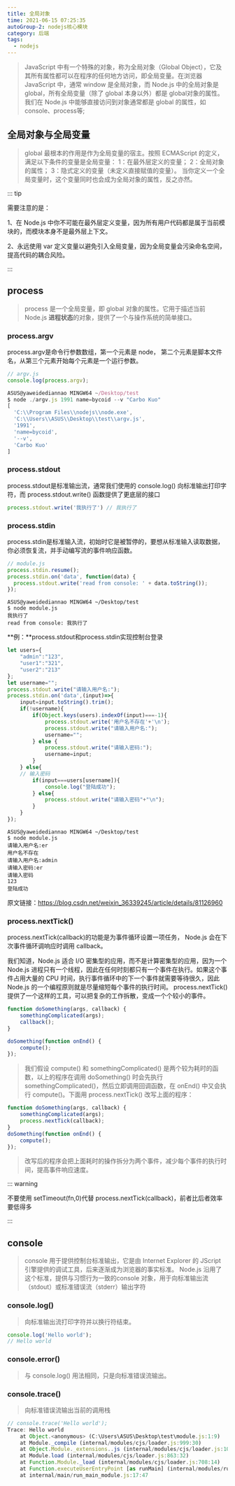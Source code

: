 ```yaml
---
title: 全局对象
time: 2021-06-15 07:25:35
autoGroup-2: nodejs核心模块
category: 后端
tags: 
  - nodejs
---
```


> JavaScript 中有一个特殊的对象，称为全局对象（Global Object），它及其所有属性都可以在程序的任何地方访问，即全局变量。在浏览器 JavaScript 中，通常 window 是全局对象，而 Node.js 中的全局对象是 global，所有全局变量（除了 global 本身以外）都是 global对象的属性。我们在 Node.js 中能够直接访问到对象通常都是 global 的属性，如 console、process等;

## 全局对象与全局变量  

> global 最根本的作用是作为全局变量的宿主。按照 ECMAScript 的定义，满足以下条件的变量是全局变量：
> 1：在最外层定义的变量；
> 2：全局对象的属性；
> 3：隐式定义的变量（未定义直接赋值的变量）。
> 当你定义一个全局变量时，这个变量同时也会成为全局对象的属性，反之亦然。

::: tip

需要注意的是：

1、在 Node.js 中你不可能在最外层定义变量，因为所有用户代码都是属于当前模块的，而模块本身不是最外层上下文。 

2、永远使用 var 定义变量以避免引入全局变量，因为全局变量会污染命名空间，提高代码的耦合风险。  

:::

## process

> process 是一个全局变量，即 global 对象的属性。它用于描述当前 Node.js **进程状态**的对象，提供了一个与操作系统的简单接口。  

### process.argv

process.argv是命令行参数数组，第一个元素是 node， 第二个元素是脚本文件名，从第三个元素开始每个元素是一个运行参数。  

```javascript
// argv.js
console.log(process.argv);

ASUS@yaweidediannao MINGW64 ~/Desktop/test
$ node ./argv.js 1991 name=bycoid --v "Carbo Kuo"
[
  'C:\\Program Files\\nodejs\\node.exe',
  'C:\\Users\\ASUS\\Desktop\\test\\argv.js',
  '1991',
  'name=bycoid',
  '--v',
  'Carbo Kuo'
]
```

### process.stdout  

process.stdout是标准输出流，通常我们使用的 console.log() 向标准输出打印字符，而 process.stdout.write() 函数提供了更底层的接口  

```javascript
process.stdout.write('我执行了') // 我执行了
```

### process.stdin  

process.stdin是标准输入流，初始时它是被暂停的，要想从标准输入读取数据，你必须恢复流，并手动编写流的事件响应函数。  

```javascript
// module.js
process.stdin.resume();
process.stdin.on('data', function(data) {
  process.stdout.write('read from console: ' + data.toString());
});
```

```shell
ASUS@yaweidediannao MINGW64 ~/Desktop/test
$ node module.js 
我执行了
read from console: 我执行了
```

**例：**process.stdout和process.stdin实现控制台登录

```javascript
let users={
	"admin":"123",
	"user1":"321",
	"user2":"213"
};
let username="";
process.stdout.write("请输入用户名:");
process.stdin.on('data',(input)=>{
	input=input.toString().trim();
	if(!username){
		if(Object.keys(users).indexOf(input)===-1){
			process.stdout.write('用户名不存在'+'\n');
			process.stdout.write("请输入用户名:");
			username="";
		} else {
			process.stdout.write("请输入密码:");
			username=input;
		}
	} else{
    // 输入密码
		if(input===users[username]){
			console.log("登陆成功");
		} else{
			process.stdout.write("请输入密码"+"\n");
		}
	}
});
```

```shell
ASUS@yaweidediannao MINGW64 ~/Desktop/test
$ node module.js
请输入用户名:er
用户名不存在
请输入用户名:admin
请输入密码:er
请输入密码
123
登陆成功
```

原文链接：https://blog.csdn.net/weixin_36339245/article/details/81126960

### process.nextTick()  

process.nextTick(callback)的功能是为事件循环设置一项任务， Node.js 会在下次事件循环调响应时调用 callback。  

我们知道，Node.js 适合 I/O 密集型的应用，而不是计算密集型的应用，因为一个 Node.js 进程只有一个线程，因此在任何时刻都只有一个事件在执行。如果这个事件占用大量的 CPU 时间，执行事件循环中的下一个事件就需要等待很久，因此 Node.js 的一个编程原则就是尽量缩短每个事件的执行时间。 process.nextTick() 提供了一个这样的工具，可以把复杂的工作拆散，变成一个个较小的事件。  

```javascript
function doSomething(args, callback) {
	somethingComplicated(args);
	callback();
}

doSomething(function onEnd() {
	compute();
});
```

> 我们假设 compute() 和 somethingComplicated() 是两个较为耗时的函数，以上的程序在调用 doSomething() 时会先执行 somethingComplicated()，然后立即调用回调函数，在 onEnd() 中又会执行 compute()。下面用 process.nextTick() 改写上面的程序：  

```javascript
function doSomething(args, callback) {
	somethingComplicated(args);
	process.nextTick(callback);
}
doSomething(function onEnd() {
	compute();
});
```

> 改写后的程序会把上面耗时的操作拆分为两个事件，减少每个事件的执行时间，提高事件响应速度。  

::: warning

不要使用 setTimeout(fn,0)代替 process.nextTick(callback)，前者比后者效率要低得多  

:::

## console

> console 用于提供控制台标准输出，它是由 Internet Explorer 的 JScript 引擎提供的调试工具，后来逐渐成为浏览器的事实标准。 Node.js 沿用了这个标准，提供与习惯行为一致的console 对象，用于向标准输出流（stdout）或标准错误流（stderr）输出字符  

### console.log() 

> 向标准输出流打印字符并以换行符结束。  

```javascript
console.log('Hello world');
// Hello world
```

### console.error()

> 与 console.log() 用法相同，只是向标准错误流输出。  

### console.trace()

> 向标准错误流输出当前的调用栈  

```javascript
// console.trace('Hello world');
Trace: Hello world
    at Object.<anonymous> (C:\Users\ASUS\Desktop\test\module.js:1:9)
    at Module._compile (internal/modules/cjs/loader.js:999:30)
    at Object.Module._extensions..js (internal/modules/cjs/loader.js:1027:10)
    at Module.load (internal/modules/cjs/loader.js:863:32)
    at Function.Module._load (internal/modules/cjs/loader.js:708:14)
    at Function.executeUserEntryPoint [as runMain] (internal/modules/run_main.js:60:12)
    at internal/main/run_main_module.js:17:47
```

